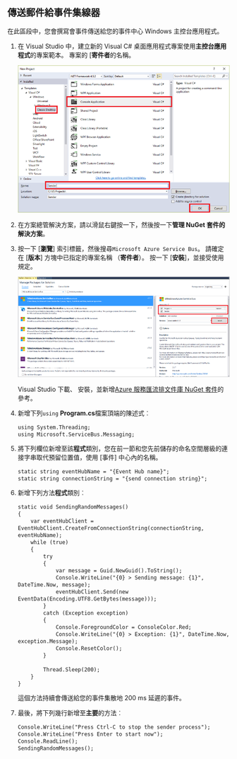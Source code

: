 ## <a name="send-messages-to-event-hubs"></a>傳送郵件給事件集線器

在此區段中，您會撰寫會事件傳送給您的事件中心 Windows 主控台應用程式。

1. 在 Visual Studio 中，建立新的 Visual C# 桌面應用程式專案使用**主控台應用程式**的專案範本。 專案的 [**寄件者**的名稱。

    ![](./media/service-bus-event-hubs-getstarted-send-csharp/create-sender-csharp1.png)

2. 在方案總管解決方案，請以滑鼠右鍵按一下，然後按一下**管理 NuGet 套件的解決方案**。 

3. 按一下 [**瀏覽**] 索引標籤，然後搜尋`Microsoft Azure Service Bus`。 請確定在 [**版本**] 方塊中已指定的專案名稱 （**寄件者**）。 按一下 [**安裝**]，並接受使用規定。 

    ![](./media/service-bus-event-hubs-getstarted-send-csharp/create-sender-csharp2.png)

    Visual Studio 下載、 安裝，並新增[Azure 服務匯流排文件庫 NuGet 套件](https://www.nuget.org/packages/WindowsAzure.ServiceBus)的參考。

4. 新增下列`using` **Program.cs**檔案頂端的陳述式︰

    ```
    using System.Threading;
    using Microsoft.ServiceBus.Messaging;
    ```

5. 將下列欄位新增至該**程式**類別，您在前一節和您先前儲存的命名空間層級的連接字串取代預留位置值，使用 [事件] 中心內的名稱。

    ```
    static string eventHubName = "{Event Hub name}";
    static string connectionString = "{send connection string}";
    ```

6. 新增下列方法**程式**類別︰

    ```
    static void SendingRandomMessages()
    {
        var eventHubClient = EventHubClient.CreateFromConnectionString(connectionString, eventHubName);
        while (true)
        {
            try
            {
                var message = Guid.NewGuid().ToString();
                Console.WriteLine("{0} > Sending message: {1}", DateTime.Now, message);
                eventHubClient.Send(new EventData(Encoding.UTF8.GetBytes(message)));
            }
            catch (Exception exception)
            {
                Console.ForegroundColor = ConsoleColor.Red;
                Console.WriteLine("{0} > Exception: {1}", DateTime.Now, exception.Message);
                Console.ResetColor();
            }

            Thread.Sleep(200);
        }
    }
    ```

    這個方法持續會傳送給您的事件集散地 200 ms 延遲的事件。

7. 最後，將下列幾行新增至**主要**的方法︰

    ```
    Console.WriteLine("Press Ctrl-C to stop the sender process");
    Console.WriteLine("Press Enter to start now");
    Console.ReadLine();
    SendingRandomMessages();
    ```
